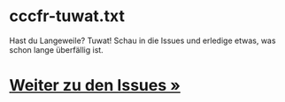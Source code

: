 # cccfr-tuwat.txt

Hast du Langeweile? Tuwat! Schau in die Issues und erledige etwas, was schon lange überfällig ist.



# [Weiter zu den Issues »](https://github.com/cccfr/cccfr-tuwat/issues)
